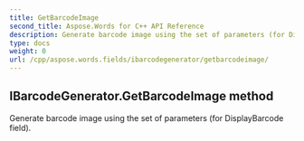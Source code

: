 ```yaml
---
title: GetBarcodeImage
second_title: Aspose.Words for C++ API Reference
description: Generate barcode image using the set of parameters (for DisplayBarcode field). 
type: docs
weight: 0
url: /cpp/aspose.words.fields/ibarcodegenerator/getbarcodeimage/
---
```

## IBarcodeGenerator.GetBarcodeImage method


Generate barcode image using the set of parameters (for DisplayBarcode field).

